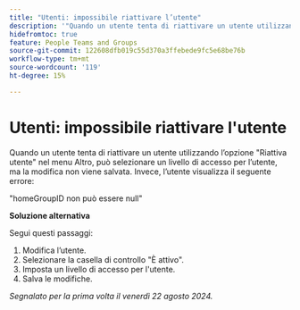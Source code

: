 ```yaml
---
title: "Utenti: impossibile riattivare l’utente"
description: '"Quando un utente tenta di riattivare un utente utilizzando l’opzione Riattiva utente nel menu Altro, può selezionare un livello di accesso per l’utente, ma la modifica non viene salvata. Viene invece visualizzato un errore. È disponibile una soluzione alternativa.”'
hidefromtoc: true
feature: People Teams and Groups
source-git-commit: 122608dfb019c55d370a3ffebede9fc5e68be76b
workflow-type: tm+mt
source-wordcount: '119'
ht-degree: 15%

---
```



# Utenti: impossibile riattivare l&#39;utente

Quando un utente tenta di riattivare un utente utilizzando l’opzione &quot;Riattiva utente&quot; nel menu Altro, può selezionare un livello di accesso per l’utente, ma la modifica non viene salvata. Invece, l’utente visualizza il seguente errore:

&quot;homeGroupID non può essere null&quot;

**Soluzione alternativa**

Segui questi passaggi:

1. Modifica l’utente.
1. Selezionare la casella di controllo &quot;È attivo&quot;.
1. Imposta un livello di accesso per l&#39;utente.
1. Salva le modifiche.

_Segnalato per la prima volta il venerdì 22 agosto 2024._
